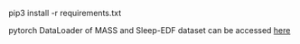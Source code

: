 pip3 install -r requirements.txt

pytorch DataLoader of MASS and Sleep-EDF dataset can be accessed [here](https://drive.google.com/drive/folders/1ayevfsoN8pYUUKx4nTMHn6nVs3oIY5qI)

